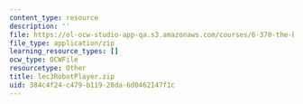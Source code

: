 ```yaml
---
content_type: resource
description: ''
file: https://ol-ocw-studio-app-qa.s3.amazonaws.com/courses/6-370-the-battlecode-programming-competition-january-iap-2013/384c4f24c479b11928da6d0462147f1c_lec3RobotPlayer.zip
file_type: application/zip
learning_resource_types: []
ocw_type: OCWFile
resourcetype: Other
title: lec3RobotPlayer.zip
uid: 384c4f24-c479-b119-28da-6d0462147f1c
---
```

